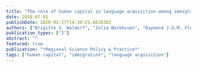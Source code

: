 ```yaml
---
title: "The role of human capital in language acquisition among immigrants in US metropolitan"
date: 2010-07-01
publishDate: 2020-02-17T14:30:23.662838Z
authors: ["Brigitte S. Waldorf", "Julia Beckhusen", "Raymond J.G.M. Florax", "Thomas de Graaff"]
publication_types: ["2"]
abstract: ""
featured: true
publication: "*Regional Science Policy & Practice*"
tags: ["human capital", "immigration", "language acquisition"]
---
```



